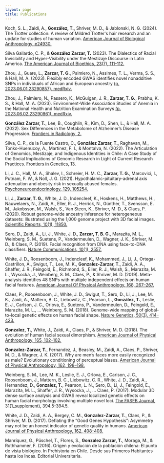 ```yaml
---
layout: page
title: Publications
---
```


Koch, S. L., Zaidi, A., **González, T.**, Shriver, M. D., & Jablonski, N. G. (2024). The Trotter collection: A review of Mildred Trotter's hair research and an update for studies of human variation. [American Journal of Biological Anthropology, e24930.](https://doi.org/10.1002/ajpa.24930)

Silva Gallardo, C. P., & **González Zarzar, T.** (2023). The Dialectics of Racial Invisibility and Hyper-Visibility under the Mestizaje Discourse in Latin America. [The American Journal of Bioethics, 23(7), 111–112.](https://doi.org/10/gsc8hd)

Zhou, J., Guare, L., **Zarzar, T. G.**, Palmiero, N., Assimes, T. L., Verma, S. S., & Hall, M. A. (2023). Flexibly encoded GWAS identifies novel nonadditive SNPs in individuals of African and European ancestry [(p. 2023.06.01.23290857). medRxiv.](https://doi.org/10.1101/2023.06.01.23290857)

Zhou, J., Palmiero, N., Passero, K., McGuigan, J. R., **Zarzar, T. G.**, Prabhu, K. S., & Hall, M. A. (2023). Environment-Wide Association Studies of Anemia in the National Health and Nutrition Examination Surveys [(p. 2023.06.02.23290861). medRxiv.](https://doi.org/10.1101/2023.06.02.23290861)

**González Zarzar, T.**, Lee, B., Coughlin, R., Kim, D., Shen, L., & Hall, M. A. (2022). Sex Differences in the Metabolome of Alzheimer’s Disease Progression. [Frontiers in Radiology, 2.](https://doi.org/10/gpn9gq)

Silva, C. P., de la Fuente Castro, C., **González Zarzar, T.**, Raghavan, M., Tonko-Huenucoy, A., Martínez, F. I., & Montalva, N. (2022). The Articulation of Genomics, Mestizaje, and Indigenous Identities in Chile: A Case Study of the Social Implications of Genomic Research in Light of Current Research Practices. [Frontiers in Genetics, 13.](https://doi.org/10/gpk753)

Li, J. C., Hall, M. A., Shalev, I., Schreier, H. M. C., **Zarzar, T. G.**, Marcovici, I., Putnam, F. W., & Noll, J. G. (2021). Hypothalamic-pituitary-adrenal axis attenuation and obesity risk in sexually abused females. [Psychoneuroendocrinology, 129, 105254.](https://doi.org/10/gj2cdc)

Li, J., **Zarzar, T. G.**, White, J. D., Indencleef, K., Hoskens, H., Matthews, H., Nauwelaers, N., Zaidi, A., Eller, R. J., Herrick, N., Günther, T., Svensson, E. M., Jakobsson, M., Walsh, S., Van Steen, K., Shriver, M. D., & Claes, P. (2020). Robust genome-wide ancestry inference for heterogeneous datasets: Illustrated using the 1,000 genome project with 3D facial images. [Scientific Reports, 10(1), 11850.](https://doi.org/10/gg668r)

Sero, D., Zaidi, A., Li, J., White, J. D., **Zarzar, T. B. G.**, Marazita, M. L., Weinberg, S. M., Suetens, P., Vandermeulen, D., Wagner, J. K., Shriver, M. D., & Claes, P. (2019). Facial recognition from DNA using face-to-DNA classifiers. [Nature Communications, 10(1), 2557.](https://doi.org/10/ggwbp8)

White, J. D., Roosenboom, J., Indencleef, K., Mohammed, J., Li, J., Ortega-Castrillon, A., Swigut, T., Lee, M. K., **Gonzalez-Zarzar, T.**, Zaidi, A. A., Shaffer, J. R., Feingold, E., Richmond, S., Eller, R. J., Walsh, S., Marazita, M. L., Wysocka, J., Weinberg, S. M., Claes, P., & Shriver, M. D. (2019). Meta-analysis identifies 48 SNPs with multiple independent effects on human facial features. [American Journal Of Physical Anthropology, 168, 267–267.](https://lirias.kuleuven.be/2376176)

Claes, P., Roosenboom, J., White, J. D., Swigut, T., Sero, D., Li, J., Lee, M. K., Zaidi, A., Mattern, B. C., Liebowitz, C., Pearson, L., **González, T.**, Leslie, E. J., Carlson, J. C., Orlova, E., Suetens, P., Vandermeulen, D., Feingold, E., Marazita, M. L., … Weinberg, S. M. (2018). Genome-wide mapping of global-to-local genetic effects on human facial shape. [Nature Genetics, 50(3), 414–423.](https://doi.org/10/gc88px)

**Gonzalez, T.**, White, J., Zaidi, A., Claes, P., & Shriver, M. D. (2018). The evolution of human facial sexual dimorphism. [American Journal of Physical Anthropology, 165, 102–102.](https://doi.org/10/ggwbmx)

**Gonzalez-Zarzar, T.**, Fernandez, J., Beasley, M., Zaidi, A., Claes, P., Shriver, M. D., & Wagner, J. K. (2017). Why are men’s faces more easily recognized as male? Evolutionary conditioning of perceptual biases. [American Journal of Physical Anthropology, 162, 198–198.](https://lirias.kuleuven.be/1622758)

Weinberg, S. M., Lee, M. K., Leslie, E. J., Orlova, E., Carlson, J. C., Roosenboom, J., Mattern, B. C., Liebowitz, C. R., White, J. D., Zaidi, A., Hernandez, D., **Gonzalez, T.**, Pearson, L. N., Sero, D., Li, J., Feingold, E., Marazita, M. L., Shaffer, J. R., Wysocka, J., … Claes, P. (2017). Modular 3D dense surface analysis and GWAS reveal localized genetic effects on human facial morphology involving multiple novel loci. [The FASEB Journal, 31(1_supplement), 394.5-394.5.](https://doi.org/10.1096/fasebj.31.1_supplement.394.5)

White, J. D., Zaidi, A. A., Bergey, C. M., **Gonzalez-Zarzar, T.**, Claes, P., & Shriver, M. D. (2017). Deflating the “Good Genes Hypothesis”: Asymmetry may not be an honest indicator of genetic quality in humans. [American Journal of Physical Anthropology, 162, 408–408.](https://lirias.kuleuven.be/1622762)

Manríquez, G., Püschel, T., Flores, S., **Gonzalez Zarzar, T.**, Moraga, M., & Rothhammer, F. (2016). Origen y evolución de la población chilena: El punto de vista biológico. In Prehistoria en Chile. Desde sus Primeros Habitantes hasta los Incas. Editorial Universitaria.
